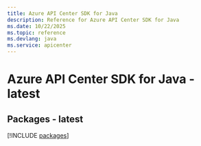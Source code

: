 ```yaml
---
title: Azure API Center SDK for Java
description: Reference for Azure API Center SDK for Java
ms.date: 10/22/2025
ms.topic: reference
ms.devlang: java
ms.service: apicenter
---
```

# Azure API Center SDK for Java - latest
## Packages - latest
[!INCLUDE [packages](api-center-index.md)]